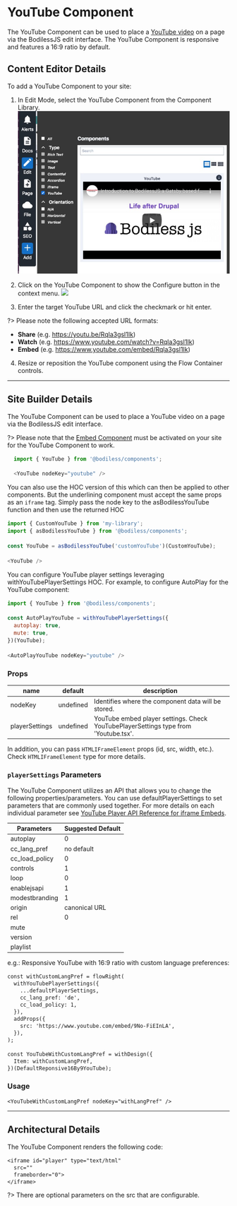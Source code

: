 # YouTube Component

The YouTube Component can be used to place a [YouTube video](https://www.youtube.com/) on a page via the
BodilessJS edit interface. The YouTube Component is responsive and features 
a 16:9 ratio by default. 

## Content Editor Details

To add a YouTube Component to your site:

1. In Edit Mode, select the YouTube Component from the Component Library.
![](./assets/YoutubeComponentLibrary.jpg)

2. Click on the YouTube Component to show the Configure button in the context menu. 
![](./assets/YoutubeFlow.jpg)

3. Enter the target YouTube URL and click the checkmark or hit enter.

?> Please note the following accepted URL formats:

  * **Share** (e.g. https://youtu.be/Rqla3gsl1Ik)
  * **Watch** (e.g. https://www.youtube.com/watch?v=Rqla3gsl1Ik)
  * **Embed** (e.g. https://www.youtube.com/embed/Rqla3gsl1Ik)

4. Resize or reposition the YouTube component using the Flow Container controls.


---

## Site Builder Details

The YouTube Component can be used to place a YouTube video on a page via the 
BodilessJS edit interface.

?> Please note that the [Embed Component](../../../Components/Embed) must be activated on your site for the YouTube Component to work.


``` js
  import { YouTube } from '@bodiless/components';

  <YouTube nodeKey="youtube" />
  ```

You can also use the HOC version of this which can then be applied to 
other components. But the underlining component must accept the same props
as an `iframe` tag. Simply pass the node key to the asBodilessYouTube function
and then use the returned HOC

  ``` js
  import { CustomYouTube } from 'my-library';
  import { asBodilessYouTube } from '@bodiless/components';

  const YouTube = asBodilessYouTube('customYouTube')(CustomYouTube);

  <YouTube />
  ```

You can configure YouTube player settings leveraging withYouTubePlayerSettings 
HOC. For example, to configure AutoPlay for the YouTube component:

  ``` js
  import { YouTube } from '@bodiless/components';

  const AutoPlayYouTube = withYouTubePlayerSettings({
    autoplay: true,
    mute: true,
  })(YouTube);

  <AutoPlayYouTube nodeKey="youtube" />
  ```

### Props

| name           | default   | description                                                                         |
|----------------|-----------|-------------------------------------------------------------------------------------|
| nodeKey        | undefined | Identifies where the component data will be stored.                                 |
| playerSettings | undefined | YouTube embed player settings. Check YouTubePlayerSettings type from 'Youtube.tsx'. |

In addition, you can pass `HTMLIFrameElement` props (id, src, width, etc.). Check `HTMLIFrameElement` type for more details.

### `playerSettings` Parameters 

The YouTube Component utilizes an API that allows you to change the following
properties/parameters. You can use defaultPlayerSettings to set parameters that
are commonly used together. For more details on each individual parameter see [YouTube Player API Reference for iframe Embeds](https://developers.google.com/youtube/iframe_api_reference). 


| Parameters | Suggested Default | 
| -------- | -------- |
| autoplay     | 0     |
| cc_lang_pref    | no default    |
| cc_load_policy	| 0 |
| controls |	1 |
| loop |	0 |
| enablejsapi  | 	1 |
| modestbranding |	1 |
| origin |	canonical URL |
| rel |	0 |
| mute | |
| version | |
| playlist | |


e.g.: Responsive YouTube with 16:9 ratio with custom language preferences:


```
const withCustomLangPref = flowRight(
  withYouTubePlayerSettings({
    ...defaultPlayerSettings,
    cc_lang_pref: 'de',
    cc_load_policy: 1,
  }),
  addProps({
    src: 'https://www.youtube.com/embed/9No-FiEInLA',
  }),
);

const YouTubeWithCustomLangPref = withDesign({
  Item: withCustomLangPref,
})(DefaultReponsive16By9YouTube);
```

### Usage

```
<YouTubeWithCustomLangPref nodeKey="withLangPref" />
```

---

## Architectural Details

The YouTube Component renders the following code:

```
<iframe id="player" type="text/html" 
  src=""
  frameborder="0">
</iframe>
```

?> There are optional parameters on the src that are configurable.
